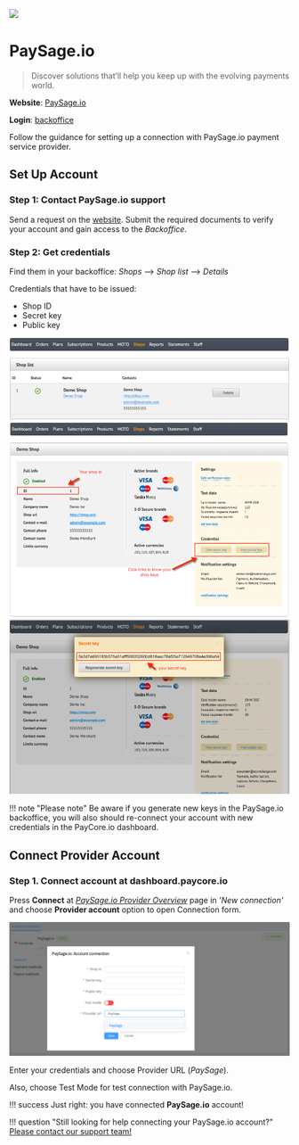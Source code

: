 <img src="https://static.openfintech.io/payment_providers/paysage/logo.png?w=400" width="400px" >

# PaySage.io

> Discover solutions that’ll help you keep up with the evolving payments world.

**Website**: [PaySage.io](https://paysage.io/)

**Login**: [backoffice](https://backoffice.paysage.io/)

Follow the guidance for setting up a connection with PaySage.io payment service provider.

## Set Up Account

### Step 1: Contact PaySage.io support

Send a request on the [website](https://paysage.io/get-started/). Submit the required documents to verify your account and gain access to the *Backoffice*.

### Step 2: Get credentials

Find them in your backoffice: *Shops* --> *Shop list* --> *Details*

Credentials that have to be issued:

* Shop ID
* Secret key
* Public key

![Shop list](images/shop-list.png)
![Details](images/shop-details.png)
![Secret key](images/secret-key.png)

!!! note "Please note"
    Be aware if you generate new keys in the PaySage.io backoffice, you will also should re-connect your account with new credentials in the PayCore.io dashboard.

## Connect Provider Account

### Step 1. Connect account at dashboard.paycore.io

Press **Connect** at [*PaySage.io Provider Overview*](https://dashboard.paycore.io/connect-directory/payment-providers/paysage/general) page in *'New connection'* and choose **Provider account** option to open Connection form.

![Connect](images/provider-account.png)

Enter your credentials and choose Provider URL (*PaySage*).

Also, choose Test Mode for test connection with PaySage.io.

!!! success
    Just right: you have connected **PaySage.io** account!

<!--
## Connect H2H Merchant Account

### Step 1. Connect H2H account at dashboard.paycore.io

Press **Connect** at [*PaySage.io Provider Overview*](https://dashboard.paycore.io/connect-directory/payment-providers/PaySage.io/general) page in *'New connection'* and choose **H2H Merchant account** option to open Connection form.

![Connect](images/h2h-merchant-account.png)

Enter credentials:

[//]: # (Choose Test Mode for test connection with PaySage.io.)

Choose Currency and Features: set these parameters according to available currencies and features for your PaySage.io account.

!!! success
    You have connected **PaySage.io** H2H merchant account!

-->

!!! question "Still looking for help connecting your PaySage.io account?"
    [Please contact our support team!](mailto:support@paycore.io)
